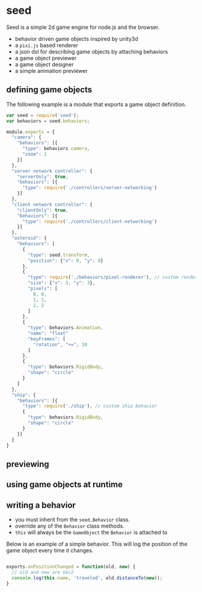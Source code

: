 # seed

Seed is a simple 2d game engine for node.js and the browser.

 - behavior driven game objects inspired by unity3d
 - a `pixi.js` based renderer
 - a json dsl for describing game objects by attaching behaviors
 - a game object previewer
 - a game object designer
 - a simple animation previewer

## defining game objects

The following example is a module that exports a game object definition.

```js
var seed = require('seed');
var behaviors = seed.behaviors;

module.exports = {
  "camera": {
    "behaviors": [{
      "type": behaviors.camera,
      "zoom": 1
    }]
  },
  "server network controller": {
    "serverOnly": true,
    "behaviors": [{
      "type": require('./controllers/server-networking')
    }]
  },
  "client network controller": {
    "clientOnly": true,
    "behaviors": [{
      "type": require('./controllers/client-networking')
    }]
  },
  "asteroid": {
    "behaviors": [
      {
        "type": seed.transform,
        "position": {"x": 0, "y": 0}
      },
      {
        "type": require('./behaviors/pixel-renderer'), // custom renderer
        "size": {"x": 3, "y": 3},
        "pixels": [
          0, 0,
          1, 1,
          2, 2
        ]
      },
      {
        "type": behaviors.Animation,
        "name": "float"
        "keyFrames": [
          "rotation", "+=", 10
        ]
      },
      {
        "type": behaviors.RigidBody,
        "shape": "circle"
      }
    ]
  },
  "ship": {
    "behaviors": [{
      "type": require('./ship'), // custom ship behavior
      {
        "type": behaviors.RigidBody,
        "shape": "circle"
      }
    }]
  }
}
```

## previewing

## using game objects at runtime

## writing a behavior

 - you must inherit from the `seed.Behavior` class.
 - override any of the `Behavior` class methods.
 - `this` will always be the `GameObject` the `Behavior` is attached to

Below is an example of a simple behavior. This will log the position of the game object every time it changes.

```js

exports.onPositionChanged = function(old, new) {
  // old and new are Vec2
  console.log(this.name, 'traveled', old.distanceTo(new));
}

```

